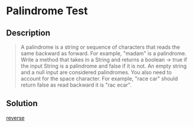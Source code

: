# Palindrome Test
## Description
> A palindrome is a string or sequence of characters that reads the same backward as forward. For example, "madam" is a palindrome. Write a method that takes in a String and returns a boolean -> true if the input String is a palindrome and false if it is not. An empty string and a null input are considered palindromes. You also need to account for the space character. For example, "race car" should return false as read backward it is "rac ecar".

## Solution
[reverse]()
